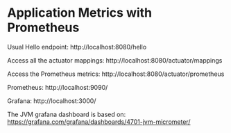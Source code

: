 # Application Metrics with Prometheus

Usual Hello endpoint: http://localhost:8080/hello

Access all the actuator mappings: http://localhost:8080/actuator/mappings

Access the Prometheus metrics: http://localhost:8080/actuator/prometheus

Prometheus: http://localhost:9090/

Grafana: http://localhost:3000/

The JVM grafana dashboard is based on: https://grafana.com/grafana/dashboards/4701-jvm-micrometer/